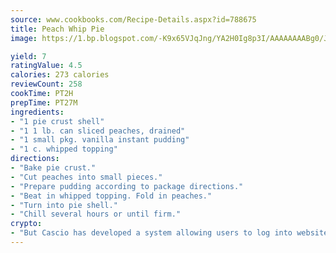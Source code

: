```yaml
---
source: www.cookbooks.com/Recipe-Details.aspx?id=788675
title: Peach Whip Pie
image: https://1.bp.blogspot.com/-K9x65VJqJng/YA2H0Ig8p3I/AAAAAAAABg0/JRKr7ZzesxofwlGw6YudXad_aQn9BD52QCLcBGAsYHQ/s299/2.png

yield: 7
ratingValue: 4.5
calories: 273 calories
reviewCount: 258
cookTime: PT2H
prepTime: PT27M
ingredients:
- "1 pie crust shell"
- "1 1 lb. can sliced peaches, drained"
- "1 small pkg. vanilla instant pudding"
- "1 c. whipped topping"
directions:
- "Bake pie crust."
- "Cut peaches into small pieces."
- "Prepare pudding according to package directions."
- "Beat in whipped topping. Fold in peaches."
- "Turn into pie shell."
- "Chill several hours or until firm."
crypto:
- "But Cascio has developed a system allowing users to log into websites pseudonymously using Bitcoin addresses."
---
```

